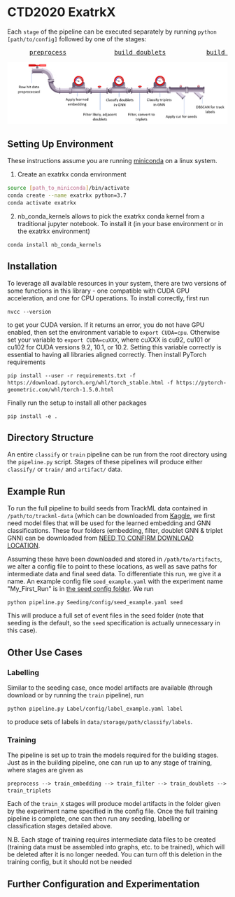 # CTD2020 ExatrkX

Each `stage` of the pipeline can be executed separately by running `python [path/to/config]` followed by one of the stages:

<pre>
      <a href="MetricLearning/src/preprocess_with_dir" title="Preprocessing function">preprocess</a>             <a href="MetricLearning/src/metric_learning_adjacent" title="Doublet building function">build_doublets</a>           <a href="GraphLearning/src/" title="Triplet building function">build_triplets</a>                 <a href="Seeding/src" title="Seeding function function">seed</a>          <a href="Labelling" title="Labelling function">label</a>
</pre>

![](docs/pipeline.png)

## Setting Up Environment

These instructions assume you are running [miniconda](https://docs.conda.io/en/latest/miniconda.html) on a linux system.
1. Create an exatrkx conda environment
```bash
source [path_to_miniconda]/bin/activate
conda create --name exatrkx python=3.7
conda activate exatrkx
```
2. nb_conda_kernels allows to pick the exatrkx conda kernel from a traditional jupyter notebook. To install it (in your base environment or in the exatrkx environment)
```
conda install nb_conda_kernels
```

## Installation

To leverage all available resources in your system, there are two versions of some functions in this library - one compatible with CUDA GPU acceleration, and one for CPU operations. To install correctly, first run
```
nvcc --version
```
to get your CUDA version. If it returns an error, you do not have GPU enabled, then set the environment variable to `export CUDA=cpu`. Otherwise set your variable to `export CUDA=cuXXX`, where cuXXX is cu92, cu101 or cu102 for CUDA versions 9.2, 10.1, or 10.2. Setting this variable correctly is essential to having all libraries aligned correctly. Then install PyTorch requirements
```
pip install --user -r requirements.txt -f https://download.pytorch.org/whl/torch_stable.html -f https://pytorch-geometric.com/whl/torch-1.5.0.html
```
Finally run the setup to install all other packages

```
pip install -e .
```

## Directory Structure

An entire `classify` or `train` pipeline can be run from the root directory using the `pipeline.py` script. Stages of these pipelines will produce either `classify/` or `train/` and `artifact/` data.

## Example Run

To run the full pipeline to build seeds from TrackML data contained in `/path/to/trackml-data` (which can be downloaded from [Kaggle](https://www.kaggle.com/c/trackml-particle-identification), we first need model files that will be used for the learned embedding and GNN classifications. These four folders (embedding, filter, doublet GNN & triplet GNN) can be downloaded from [NEED TO CONFIRM DOWNLOAD LOCATION](www.google.com).

Assuming these have been downloaded and stored in `/path/to/artifacts`, we alter a config file to point to these locations, as well as save paths for intermediate data and final seed data. To differentiate this run, we give it a name. An example config file `seed_example.yaml` with the experiment name "My_First_Run" is in [the seed config folder](Seeding/src/configs). We run
```
python pipeline.py Seeding/config/seed_example.yaml seed
```

This will produce a full set of event files in the seed folder (note that seeding is the default, so the `seed` specification is actually unnecessary in this case).

## Other Use Cases

### Labelling

Similar to the seeding case, once model artifacts are available (through download or by running the `train` pipeline), run
```
python pipeline.py Label/config/label_example.yaml label
```
to produce sets of labels in `data/storage/path/classify/labels`.

### Training

The pipeline is set up to train the models required for the building stages. Just as in the building pipeline, one can run up to any stage of training, where stages are given as 
```
preprocess --> train_embedding --> train_filter --> train_doublets --> train_triplets
```
Each of the `train_X` stages will produce model artifacts in the folder given by the experiment name specified in the config file. Once the full training pipeline is complete, one can then run any seeding, labelling or classification stages detailed above.

N.B. Each stage of training requires intermediate data files to be created (training data must be assembled into graphs, etc. to be trained), which will be deleted after it is no longer needed. You can turn off this deletion in the training config, but it should not be needed

## Further Configuration and Experimentation
